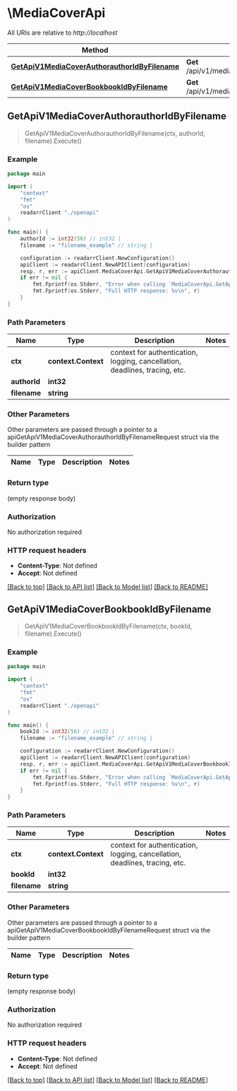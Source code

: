 # \MediaCoverApi

All URIs are relative to *http://localhost*

Method | HTTP request | Description
------------- | ------------- | -------------
[**GetApiV1MediaCoverAuthorauthorIdByFilename**](MediaCoverApi.md#GetApiV1MediaCoverAuthorauthorIdByFilename) | **Get** /api/v1/mediacover/author/{authorId}/{filename} | 
[**GetApiV1MediaCoverBookbookIdByFilename**](MediaCoverApi.md#GetApiV1MediaCoverBookbookIdByFilename) | **Get** /api/v1/mediacover/book/{bookId}/{filename} | 



## GetApiV1MediaCoverAuthorauthorIdByFilename

> GetApiV1MediaCoverAuthorauthorIdByFilename(ctx, authorId, filename).Execute()



### Example

```go
package main

import (
    "context"
    "fmt"
    "os"
    readarrClient "./openapi"
)

func main() {
    authorId := int32(56) // int32 | 
    filename := "filename_example" // string | 

    configuration := readarrClient.NewConfiguration()
    apiClient := readarrClient.NewAPIClient(configuration)
    resp, r, err := apiClient.MediaCoverApi.GetApiV1MediaCoverAuthorauthorIdByFilename(context.Background(), authorId, filename).Execute()
    if err != nil {
        fmt.Fprintf(os.Stderr, "Error when calling `MediaCoverApi.GetApiV1MediaCoverAuthorauthorIdByFilename``: %v\n", err)
        fmt.Fprintf(os.Stderr, "Full HTTP response: %v\n", r)
    }
}
```

### Path Parameters


Name | Type | Description  | Notes
------------- | ------------- | ------------- | -------------
**ctx** | **context.Context** | context for authentication, logging, cancellation, deadlines, tracing, etc.
**authorId** | **int32** |  | 
**filename** | **string** |  | 

### Other Parameters

Other parameters are passed through a pointer to a apiGetApiV1MediaCoverAuthorauthorIdByFilenameRequest struct via the builder pattern


Name | Type | Description  | Notes
------------- | ------------- | ------------- | -------------



### Return type

 (empty response body)

### Authorization

No authorization required

### HTTP request headers

- **Content-Type**: Not defined
- **Accept**: Not defined

[[Back to top]](#) [[Back to API list]](../README.md#documentation-for-api-endpoints)
[[Back to Model list]](../README.md#documentation-for-models)
[[Back to README]](../README.md)


## GetApiV1MediaCoverBookbookIdByFilename

> GetApiV1MediaCoverBookbookIdByFilename(ctx, bookId, filename).Execute()



### Example

```go
package main

import (
    "context"
    "fmt"
    "os"
    readarrClient "./openapi"
)

func main() {
    bookId := int32(56) // int32 | 
    filename := "filename_example" // string | 

    configuration := readarrClient.NewConfiguration()
    apiClient := readarrClient.NewAPIClient(configuration)
    resp, r, err := apiClient.MediaCoverApi.GetApiV1MediaCoverBookbookIdByFilename(context.Background(), bookId, filename).Execute()
    if err != nil {
        fmt.Fprintf(os.Stderr, "Error when calling `MediaCoverApi.GetApiV1MediaCoverBookbookIdByFilename``: %v\n", err)
        fmt.Fprintf(os.Stderr, "Full HTTP response: %v\n", r)
    }
}
```

### Path Parameters


Name | Type | Description  | Notes
------------- | ------------- | ------------- | -------------
**ctx** | **context.Context** | context for authentication, logging, cancellation, deadlines, tracing, etc.
**bookId** | **int32** |  | 
**filename** | **string** |  | 

### Other Parameters

Other parameters are passed through a pointer to a apiGetApiV1MediaCoverBookbookIdByFilenameRequest struct via the builder pattern


Name | Type | Description  | Notes
------------- | ------------- | ------------- | -------------



### Return type

 (empty response body)

### Authorization

No authorization required

### HTTP request headers

- **Content-Type**: Not defined
- **Accept**: Not defined

[[Back to top]](#) [[Back to API list]](../README.md#documentation-for-api-endpoints)
[[Back to Model list]](../README.md#documentation-for-models)
[[Back to README]](../README.md)

